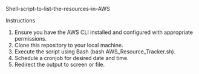Shell-script-to-list-the-resources-in-AWS

Instructions

1. Ensure you have the AWS CLI installed and configured with appropriate permissions.
2. Clone this repository to your local machine.
3. Execute the script using Bash (bash AWS_Resource_Tracker.sh).
4. Schedule a cronjob for desired date and time.
5. Redirect the output to screen or file.
